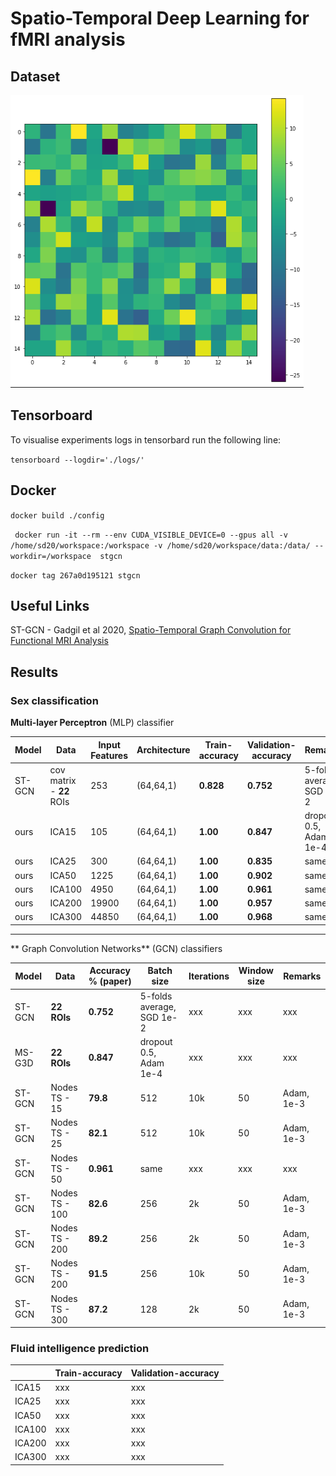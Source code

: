 # Spatio-Temporal Deep Learning for fMRI analysis

## Dataset

![alt text](img/connectivity.png "ICA_15 network matrix")


## Tensorboard

To visualise experiments logs in tensorbard run the following line:

``` tensorboard --logdir='./logs/' ```

## Docker 

```docker build ./config```

``` docker run -it --rm --env CUDA_VISIBLE_DEVICE=0 --gpus all -v /home/sd20/workspace:/workspace -v /home/sd20/workspace/data:/data/ --workdir=/workspace  stgcn```

``` docker tag 267a0d195121 stgcn ```


## Useful Links

ST-GCN - Gadgil et al 2020, [Spatio-Temporal Graph Convolution for Functional MRI Analysis](https://github.com/sgadgil6/cnslab_fmri)

## Results

### Sex classification 

**Multi-layer Perceptron** (MLP) classifier


| Model | Data | Input Features | Architecture | Train-accuracy | Validation-accuracy | Remarks |
| ------ |  ----| --  | ----------| ----------| ----------| --- |
| ST-GCN | cov matrix - **22** ROIs  | 253 |  (64,64,1)  | **0.828**  | **0.752** | 5-folds average, SGD 1e-2 |
| ours   | ICA15   | 105 |(64,64,1)   | **1.00**   | **0.847**  | dropout 0.5, Adam 1e-4 | 
| ours   | ICA25   | 300 | (64,64,1)   | **1.00**    | **0.835**  |  same |
| ours   | ICA50   | 1225 | (64,64,1)   | **1.00**    | **0.902**  | same | 
| ours   | ICA100   | 4950 | (64,64,1)   | **1.00**    | **0.961**  | same | 
| ours   | ICA200   | 19900 | (64,64,1)   | **1.00**    | **0.957**  | same |
| ours   | ICA300   | 44850 | (64,64,1)   | **1.00**    | **0.968**  | same |


------

** Graph Convolution Networks** (GCN) classifiers


| Model | Data |  Accuracy % (paper)| Batch size | Iterations |Window size | Remarks |
| ------ |  ----| --  | ----------|  ----------|   ----------| ----------|
| ST-GCN | **22 ROIs**  | **0.752** | 5-folds average, SGD 1e-2 | xxx | xxx | xxx |
| MS-G3D   | **22 ROIs**    |**0.847**  | dropout 0.5, Adam 1e-4 | xxx | xxx |xxx |
| ST-GCN   | Nodes TS - 15   | **79.8**  |  512 | 10k | 50 | Adam, 1e-3  |
| ST-GCN   | Nodes TS - 25       | **82.1**  | 512 | 10k | 50 | Adam, 1e-3  |
| ST-GCN   | Nodes TS - 50      | **0.961**  | same | xxx | xxx |xxx |
| ST-GCN   | Nodes TS - 100      | **82.6**  | 256 | 2k | 50 | Adam, 1e-3  |
| ST-GCN   | Nodes TS - 200       | **89.2**  | 256 | 2k | 50 | Adam, 1e-3  |
| ST-GCN   | Nodes TS - 200       | **91.5**  | 256 | 10k | 50 | Adam, 1e-3  |
| ST-GCN   | Nodes TS - 300      | **87.2**  | 128 | 2k | 50 | Adam, 1e-3  |



### Fluid intelligence prediction 

|  | Train-accuracy | Validation-accuracy |
| ---      |  ------  |----------|
| ICA15   | xxx   | xxx  |
| ICA25   | xxx   | xxx  |
| ICA50   | xxx   | xxx  |
| ICA100   | xxx   | xxx  |
| ICA200   | xxx   | xxx  |
| ICA300   | xxx   | xxx  |



